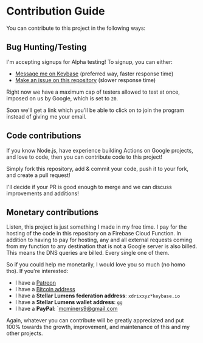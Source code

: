 # Contribution Guide
You can contribute to this project in the following ways:

## Bug Hunting/Testing
I'm accepting signups for Alpha testing! To signup, you can either:

- [Message me on Keybase](https://keybase.io/xdrixxyz)  (preferred way, faster response time)
- [Make an issue on this repository](https://github.com/xDrixxyz/1111resolver-gassist/issues/new) (slower response time)

Right now we have a maximum cap of testers allowed to test at once, imposed on us by Google, which is set to `20`.

Soon we'll get a link which you'll be able to click on to join the program instead of giving me your email.

## Code contributions
If you know Node.js, have experience building Actions on Google projects, and love to code, then you can contribute code to this project!

Simply fork this repository, add & commit your code, push it to your fork, and create a pull request!

I'll decide if your PR is good enough to merge and we can discuss improvements and additions!

## Monetary contributions
Listen, this project is just something I made in my free time. I pay for the hosting of the code in this repository on a Firebase Cloud Function. In addition to having to pay for hosting, any and all external requests coming from my function to any destination that is not a Google server is also billed. This means the DNS queries are billed. Every single one of them.

So if you could help me monetarily, I would love you so much (no homo tho). If you're interested:

- I have a [Patreon](https://patreon.com/xdrixxyz)
- I have a [Bitcoin address](bitcoin:dfjkshfkh)
- I have a **Stellar Lumens federation address**: `xdrixxyz*keybase.io`
- I have a **Stellar Lumens wallet address**: `gg`
- I have a **PayPal**: `mcminers9@gmail.com

Again, whatever you can contribute will be greatly appreciated and put 100% towards the growth, improvement, and maintenance of this and my other projects.
